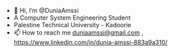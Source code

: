 - 👋 Hi, I’m @DuniaAmssi
- A Computer System Engineering Student
- Palestine Technical University - Kadoorie
- 📫 How to reach me duniaamssi@gmail.com , https://www.linkedin.com/in/dunia-amssi-883a9a310/


<!---
DuniaAmssi/DuniaAmssi is a ✨ special ✨ repository because its `README.md` (this file) appears on your GitHub profile.
You can click the Preview link to take a look at your changes.
--->
